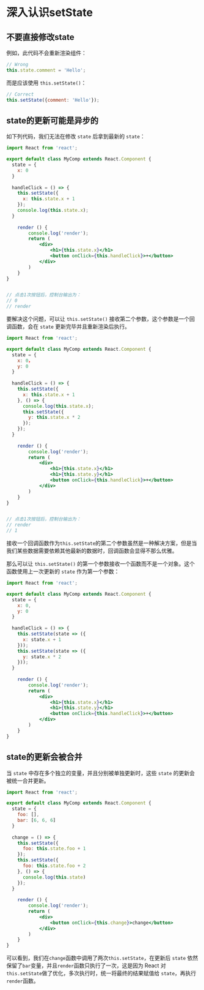 # 深入认识setState

## 不要直接修改state

例如，此代码不会重新渲染组件：

```jsx
// Wrong
this.state.comment = 'Hello';
```

而是应该使用 `this.setState()`：

```jsx
// Correct
this.setState({comment: 'Hello'});
```

## state的更新可能是异步的

如下列代码，我们无法在修改 `state` 后拿到最新的 `state`：

```jsx
import React from 'react';

export default class MyComp extends React.Component {
  state = {
    x: 0
  }
  
  handleClick = () => {
    this.setState({
      x: this.state.x + 1
    });
    console.log(this.state.x);
  }
  
	render () {
		console.log('render');
		return (
			<div>
				<h1>{this.state.x}</h1>
				<button onClick={this.handleClick}>+</button>
			</div>
		)
	}
}


// 点击1次按钮后，控制台输出为：
// 0
// render
```

要解决这个问题，可以让 `this.setState()` 接收第二个参数，这个参数是一个回调函数，会在 `state` 更新完毕并且重新渲染后执行。

```jsx
import React from 'react';

export default class MyComp extends React.Component {
  state = {
    x: 0，
    y: 0
  }
  
  handleClick = () => {
    this.setState({
      x: this.state.x + 1
    }, () => {
      console.log(this.state.x);
      this.setState({
        y: this.state.x * 2
      });
    });
  }
  
	render () {
		console.log('render');
		return (
			<div>
				<h1>{this.state.x}</h1>
				<h1>{this.state.y}</h1>
				<button onClick={this.handleClick}>+</button>
			</div>
		)
	}
}


// 点击1次按钮后，控制台输出为：
// render
// 1
```

接收一个回调函数作为`this.setState`的第二个参数虽然是一种解决方案，但是当我们某些数据需要依赖其他最新的数据时，回调函数会显得不那么优雅。

那么可以让 `this.setState()` 的第一个参数接收一个函数而不是一个对象。这个函数使用上一次更新的 `state` 作为第一个参数：

```jsx
import React from 'react';

export default class MyComp extends React.Component {
  state = {
    x: 0,
    y: 0
  }
  
  handleClick = () => {
    this.setState(state => ({
      x: state.x + 1
    }));
    this.setState(state => ({
      y: state.x * 2
    }));
  }
  
	render () {
		console.log('render');
		return (
			<div>
				<h1>{this.state.x}</h1>
				<h1>{this.state.y}</h1>
				<button onClick={this.handleClick}>+</button>
			</div>
		)
	}
}
```

## state的更新会被合并

当 `state` 中存在多个独立的变量，并且分别被单独更新时，这些 `state` 的更新会被统一合并更新。

```jsx
import React from 'react';

export default class MyComp extends React.Component {
  state = {
    foo: [],
    bar: [6, 6, 6]
  }
  
  change = () => {
    this.setState({
      foo: this.state.foo + 1
    });
    this.setState({
      foo: this.state.foo + 2
    }, () => {
      console.log(this.state)
    });
  }
  
	render () {
		console.log('render');
		return (
			<div>
				<button onClick={this.change}>change</button>
			</div>
		)
	}
}
```

可以看到，我们在`change`函数中调用了两次`this.setState`，在更新后 `state` 依然保留了`bar`变量，并且`render`函数只执行了一次，这是因为 React 对`this.setState`做了优化，多次执行时，统一将最终的结果赋值给 `state`，再执行`render`函数。

<Vssue 
    :options="{ labels: [$page.relativePath.split('/')[0]] }" 
    :title="$page.relativePath.split('/')[1]" 
/>